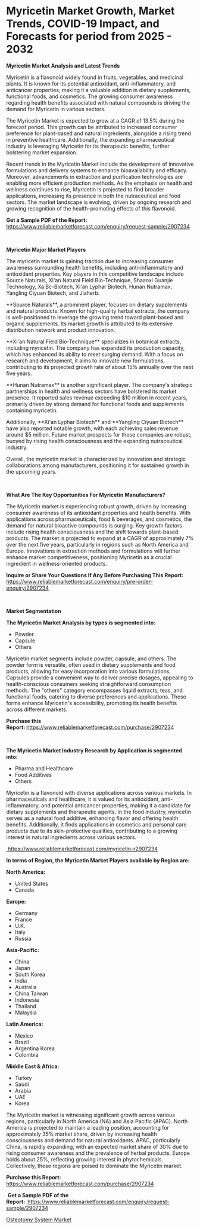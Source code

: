 <p><h1>Myricetin Market Growth, Market Trends, COVID-19 Impact, and Forecasts for period from 2025 - 2032</h1></p><p><strong>Myricetin Market Analysis and Latest Trends</strong></p>
<p><p>Myricetin is a flavonoid widely found in fruits, vegetables, and medicinal plants. It is known for its potential antioxidant, anti-inflammatory, and anticancer properties, making it a valuable addition in dietary supplements, functional foods, and cosmetics. The growing consumer awareness regarding health benefits associated with natural compounds is driving the demand for Myricetin in various sectors.</p><p>The Myricetin Market is expected to grow at a CAGR of 13.5% during the forecast period. This growth can be attributed to increased consumer preference for plant-based and natural ingredients, alongside a rising trend in preventive healthcare. Additionally, the expanding pharmaceutical industry is leveraging Myricetin for its therapeutic benefits, further bolstering market expansion.</p><p>Recent trends in the Myricetin Market include the development of innovative formulations and delivery systems to enhance bioavailability and efficacy. Moreover, advancements in extraction and purification technologies are enabling more efficient production methods. As the emphasis on health and wellness continues to rise, Myricetin is projected to find broader applications, increasing its presence in both the nutraceutical and food sectors. The market landscape is evolving, driven by ongoing research and growing recognition of the health-promoting effects of this flavonoid.</p></p>
<p><strong>Get a Sample PDF of the Report:&nbsp;</strong> <a href="https://www.reliablemarketforecast.com/enquiry/request-sample/2907234?utm_campaign=2603&utm_medium=2&utm_source=Github&utm_content=ia&utm_term=12032025&utm_id=myricetin">https://www.reliablemarketforecast.com/enquiry/request-sample/2907234</a></p>
<p>&nbsp;</p>
<p><strong>Myricetin Major Market Players</strong></p>
<p><p>The myricetin market is gaining traction due to increasing consumer awareness surrounding health benefits, including anti-inflammatory and antioxidant properties. Key players in this competitive landscape include Source Naturals, Xi'an Natural Field Bio-Technique, Shaanxi Guanjie Technology, Xa Bc-Biotech, Xi'an Lyphar Biotech, Hunan Nutramax, Yangling Ciyuan Biotech, and Jiaherb.</p><p>**Source Naturals**, a prominent player, focuses on dietary supplements and natural products. Known for high-quality herbal extracts, the company is well-positioned to leverage the growing trend toward plant-based and organic supplements. Its market growth is attributed to its extensive distribution network and product innovation.</p><p>**Xi'an Natural Field Bio-Technique** specializes in botanical extracts, including myricetin. The company has expanded its production capacity, which has enhanced its ability to meet surging demand. With a focus on research and development, it aims to innovate new formulations, contributing to its projected growth rate of about 15% annually over the next five years.</p><p>**Hunan Nutramax** is another significant player. The company's strategic partnerships in health and wellness sectors have bolstered its market presence. It reported sales revenue exceeding $10 million in recent years, primarily driven by strong demand for functional foods and supplements containing myricetin.</p><p>Additionally, **Xi'an Lyphar Biotech** and **Yangling Ciyuan Biotech** have also reported notable growth, with each achieving sales revenue around $5 million. Future market prospects for these companies are robust, buoyed by rising health consciousness and the expanding nutraceutical industry.</p><p>Overall, the myricetin market is characterized by innovation and strategic collaborations among manufacturers, positioning it for sustained growth in the upcoming years.</p></p>
<p>&nbsp;</p>
<p><strong>What Are The Key Opportunities For Myricetin Manufacturers?</strong></p>
<p><p>The Myricetin market is experiencing robust growth, driven by increasing consumer awareness of its antioxidant properties and health benefits. With applications across pharmaceuticals, food & beverages, and cosmetics, the demand for natural bioactive compounds is surging. Key growth factors include rising health consciousness and the shift towards plant-based products. The market is projected to expand at a CAGR of approximately 7% over the next five years, particularly in regions such as North America and Europe. Innovations in extraction methods and formulations will further enhance market competitiveness, positioning Myricetin as a crucial ingredient in wellness-oriented products.</p></p>
<p><strong>Inquire or Share Your Questions If Any Before Purchasing This Report:</strong> <a href="https://www.reliablemarketforecast.com/enquiry/pre-order-enquiry/2907234?utm_campaign=2603&utm_medium=2&utm_source=Github&utm_content=ia&utm_term=12032025&utm_id=myricetin">https://www.reliablemarketforecast.com/enquiry/pre-order-enquiry/2907234</a></p>
<p>&nbsp;</p>
<p><strong>Market Segmentation</strong></p>
<p><strong>The Myricetin Market Analysis by types is segmented into:</strong></p>
<p><ul><li>Powder</li><li>Capsule</li><li>Others</li></ul></p>
<p><p>Myricetin market segments include powder, capsule, and others. The powder form is versatile, often used in dietary supplements and food products, allowing for easy incorporation into various formulations. Capsules provide a convenient way to deliver precise dosages, appealing to health-conscious consumers seeking straightforward consumption methods. The "others" category encompasses liquid extracts, teas, and functional foods, catering to diverse preferences and applications. These forms enhance Myricetin's accessibility, promoting its health benefits across different markets.</p></p>
<p><strong>Purchase this Report:&nbsp;</strong><a href="https://www.reliablemarketforecast.com/purchase/2907234?utm_campaign=2603&utm_medium=2&utm_source=Github&utm_content=ia&utm_term=12032025&utm_id=myricetin">https://www.reliablemarketforecast.com/purchase/2907234</a></p>
<p>&nbsp;</p>
<p><strong>The Myricetin Market Industry Research by Application is segmented into:</strong></p>
<p><ul><li>Pharma and Healthcare</li><li>Food Additives</li><li>Others</li></ul></p>
<p><p>Myricetin is a flavonoid with diverse applications across various markets. In pharmaceuticals and healthcare, it is valued for its antioxidant, anti-inflammatory, and potential anticancer properties, making it a candidate for dietary supplements and therapeutic agents. In the food industry, myricetin serves as a natural food additive, enhancing flavor and offering health benefits. Additionally, it finds applications in cosmetics and personal care products due to its skin-protective qualities, contributing to a growing interest in natural ingredients across various sectors.</p></p>
<p><a href="https://www.reliablemarketforecast.com/myricetin-r2907234?utm_campaign=2603&utm_medium=2&utm_source=Github&utm_content=ia&utm_term=12032025&utm_id=myricetin">&nbsp;https://www.reliablemarketforecast.com/myricetin-r2907234</a></p>
<p><strong>In terms of Region, the Myricetin Market Players available by Region are:</strong></p>
<p>
    <p> <strong> North America: </strong>
        <ul>
            <li>United States</li>
            <li>Canada</li>
        </ul>
        </p> 
    <p> <strong> Europe: </strong>
        <ul>
            <li>Germany</li>
            <li>France</li>
            <li>U.K.</li>
            <li>Italy</li>
            <li>Russia</li>
        </ul>
        </p> 
    <p> <strong> Asia-Pacific: </strong>
        <ul>
            <li>China</li>
            <li>Japan</li>
            <li>South Korea</li>
            <li>India</li>
            <li>Australia</li>
            <li>China Taiwan</li>
            <li>Indonesia</li>
            <li>Thailand</li>
            <li>Malaysia</li>
        </ul>
        </p> 
    <p> <strong> Latin America: </strong>
        <ul>
            <li>Mexico</li>
            <li>Brazil</li>
            <li>Argentina Korea</li>
            <li>Colombia</li>
        </ul>
        </p> 
    <p> <strong> Middle East & Africa: </strong>
        <ul>
            <li>Turkey</li>
            <li>Saudi</li>
            <li>Arabia</li>
            <li>UAE</li>
            <li>Korea</li>
        </ul>
    </p>
    </p>
<p><p>The Myricetin market is witnessing significant growth across various regions, particularly in North America (NA) and Asia Pacific (APAC). North America is projected to maintain a leading position, accounting for approximately 35% market share, driven by increasing health consciousness and demand for natural antioxidants. APAC, particularly China, is rapidly expanding, with an expected market share of 30% due to rising consumer awareness and the prevalence of herbal products. Europe holds about 25%, reflecting growing interest in phytochemicals. Collectively, these regions are poised to dominate the Myricetin market.</p></p>
<p><strong>Purchase this Report: </strong><a href="https://www.reliablemarketforecast.com/purchase/2907234?utm_campaign=2603&utm_medium=2&utm_source=Github&utm_content=ia&utm_term=12032025&utm_id=myricetin">https://www.reliablemarketforecast.com/purchase/2907234</a></p>
<p>&nbsp;<strong>Get a Sample PDF of the Report:&nbsp;&nbsp;</strong><a href="https://www.reliablemarketforecast.com/enquiry/request-sample/2907234?utm_campaign=2603&utm_medium=2&utm_source=Github&utm_content=ia&utm_term=12032025&utm_id=myricetin">https://www.reliablemarketforecast.com/enquiry/request-sample/2907234</a></p>
<p><strong></strong></p>
<p><p><a href="https://github.com/rianttegang/Market-Research-Report-List-1/blob/main/osteotomy-system-market.md?utm_campaign=2603&utm_medium=2&utm_source=Github&utm_content=ia&utm_term=12032025&utm_id=myricetin">Osteotomy System Market</a></p></p>